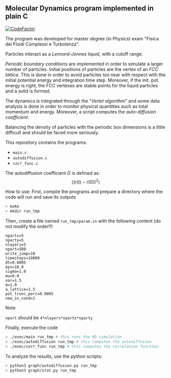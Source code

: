 ## Molecular Dynamics program implemented in plain C
[![CodeFactor](https://www.codefactor.io/repository/github/scarpma/md6/badge)](https://www.codefactor.io/repository/github/scarpma/md6)

The program was developed for master degree (in Physics) exam "Fisica dei Fluidi Complessi e Turbolenza".

Particles interact as a *Lennard-Jonnes liquid*, with a cutoff range.

*Periodic boundary conditions* are implemented in order to simulate a larger number of particles. Initial positions of particles are the vertex of an *FCC lattice*. This is done in order to avoid particles too near with respect with the initial potential energy and integration time step. Moreover, if the init. pot. energy is right, the FCC vertexes are stable points for the liquid particles and a solid is formed.

The dynamics is integrated through the "*Verlet algorithm*" and some data analysis is done in order to monitor physical quantities such as total momentum and energy. Moreover, a script computes the *auto-diffusion coefficient*.

Balancing the density of particles with the periodic box dimensions is a little difficult and should be faced more seriously.

This repository contains the programs:
- `main.c`
- `autodiffusion.c`
- `corr_func.c`

The autodiffusion coefficient $D$ is defined as: 
$$ \left\langle \left( r(t)-r(0) \right)^2 \right\rangle $$

How to use:
First, compile the programs and prepare a directory where the code will run and save its outputs

```bash
> make
> mkdir run_tmp
```

Then, create a file named `run_tmp/param.in` with the following content (do not modify the order!!)

```
npartx=5
nparty=5
nlayers=5
npart=500
write_jump=10
timesteps=10000
dt=0.0005
eps=10.0
sigma=1.0
mu=0.0
var=1.5
m=1.0
a_lattice=1.5
pot_trunc_perc=0.0005
new_in_cond=1
```

> [!NOTE]
>
> `npart` should be `4*nlayers*npartx*nparty`

Finally, execute the code

```bash
> ./exec/main run_tmp # this runs the MD simulation
> ./exec/autodiffusion run_tmp # this computes the autodiffusion
> ./exec/corr_func run_tmp # this computes the correlation function
```

To analyze the results, use the python scripts:
```bash
> python3 graph/autodiffusion.py run_tmp
> python3 graph/stat.py run_tmp
```



